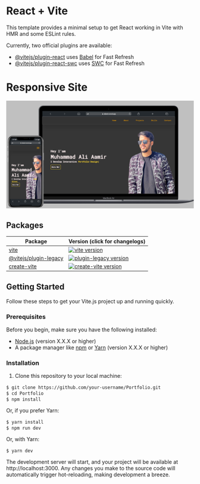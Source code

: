 # React + Vite

This template provides a minimal setup to get React working in Vite with HMR and some ESLint rules.

Currently, two official plugins are available:

- [@vitejs/plugin-react](https://github.com/vitejs/vite-plugin-react/blob/main/packages/plugin-react/README.md) uses [Babel](https://babeljs.io/) for Fast Refresh
- [@vitejs/plugin-react-swc](https://github.com/vitejs/vite-plugin-react-swc) uses [SWC](https://swc.rs/) for Fast Refresh


  
# Responsive Site 

![Layouts](readme.png)

## Packages

| Package                                         | Version (click for changelogs)                                                                                                    |
| ----------------------------------------------- | :-------------------------------------------------------------------------------------------------------------------------------- |
| [vite](packages/vite)                           | [![vite version](https://img.shields.io/npm/v/vite.svg?label=%20)](packages/vite/CHANGELOG.md)                                    |
| [@vitejs/plugin-legacy](packages/plugin-legacy) | [![plugin-legacy version](https://img.shields.io/npm/v/@vitejs/plugin-legacy.svg?label=%20)](packages/plugin-legacy/CHANGELOG.md) |
| [create-vite](packages/create-vite)             | [![create-vite version](https://img.shields.io/npm/v/create-vite.svg?label=%20)](packages/create-vite/CHANGELOG.md)               |

## Getting Started

Follow these steps to get your Vite.js project up and running quickly.

### Prerequisites

Before you begin, make sure you have the following installed:

- [Node.js](https://nodejs.org/) (version X.X.X or higher)
- A package manager like [npm](https://www.npmjs.com/) or [Yarn](https://yarnpkg.com/) (version X.X.X or higher)

### Installation

1. Clone this repository to your local machine:

 ```shell
$ git clone https://github.com/your-username/Portfolio.git
$ cd Portfolio
$ npm install
```
Or, if you prefer Yarn:

```shell
$ yarn install
$ npm run dev
```

Or, with Yarn:
```shell
$ yarn dev
```

The development server will start, and your project will be available at http://localhost:3000. Any changes you make to the source code will automatically trigger hot-reloading, making development a breeze.



